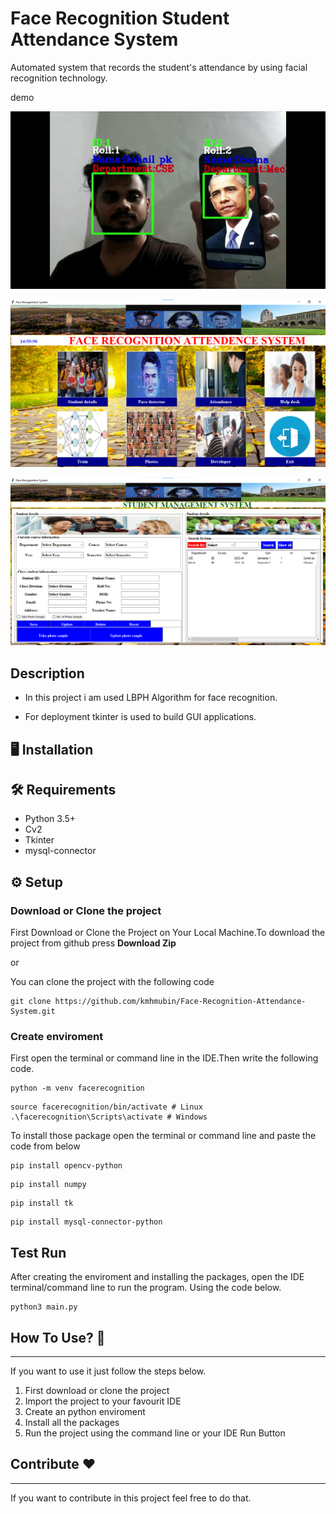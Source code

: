 
# Face Recognition Student Attendance System

Automated system that records the student's attendance by using facial recognition
technology.

demo

![git clone](https://github.com/Suhailpk/Face-Recognition-Student-Attendance-System/blob/main/document%20material/demo%20face.gif)

![Untitled design (4)](https://github.com/Suhailpk/Face-Recognition-Student-Attendance-System/blob/main/document%20material/Screenshot%202023-02-05%20145603.png)

![Untitled design (5)](https://github.com/Suhailpk/Face-Recognition-Student-Attendance-System/blob/main/document%20material/Screenshot%202023-02-05%20145643.png)

## Description

- In this project i am used LBPH Algorithm for face recognition.

- For deployment tkinter is used to build GUI applications.



## :desktop_computer:   Installation

## :hammer_and_wrench:  Requirements

* Python 3.5+
* Cv2
* Tkinter
* mysql-connector



    
## :gear:  Setup

### Download or Clone the project
First Download or Clone the Project on Your Local Machine.To download the project from github press **Download Zip**

or

You can clone the project with the following code

```
git clone https://github.com/kmhmubin/Face-Recognition-Attendance-System.git
```

### Create enviroment 
First open the terminal or command line in the IDE.Then write the following code.
```
python -m venv facerecognition
```
```
source facerecognition/bin/activate # Linux
.\facerecognition\Scripts\activate # Windows 
```
To install those package open the terminal or command line and paste the code from below

```
pip install opencv-python
```
```
pip install numpy
```
```
pip install tk
```
```
pip install mysql-connector-python
```

## Test Run

After creating the enviroment and installing the packages, open the IDE terminal/command line to run the program. Using the code below.

```
python3 main.py
```
## How To Use? :pencil:
----------------------
If you want to use it just follow the steps below.

1. First download or clone the project
2. Import the project to your favourit IDE
3. Create an python enviroment
4. Install all the packages 
5. Run the project using the command line or your IDE Run Button
## Contribute :heart:
--------------------------------------
If you want to contribute in this project feel free to do that.
